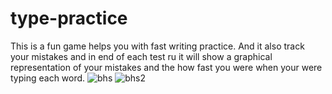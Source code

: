 # type-practice
This is a fun game helps you with fast writing practice. And it also track your mistakes and in end of each test ru it will show a graphical representation of your mistakes and the how fast you were when your were typing each word.
![bhs](https://user-images.githubusercontent.com/66684814/114686616-98a6ee80-9d30-11eb-884a-b74f1ec9c57c.png)
![bhs2](https://user-images.githubusercontent.com/66684814/114686566-8c229600-9d30-11eb-809f-ac0d1a6be632.png)
  
